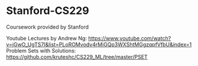 # Stanford-CS229
Coursework provided by Stanford

Youtube Lectures by Andrew Ng: https://www.youtube.com/watch?v=jGwO_UgTS7I&list=PLoROMvodv4rMiGQp3WXShtMGgzqpfVfbU&index=1
Problem Sets with Solutions: https://github.com/kruteshc/CS229_ML/tree/master/PSET
